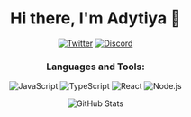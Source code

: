 <h1 align="center">Hi there, I'm Adytiya 👋</h1>

<p align="center">
  <a href="https://twitter.com/yourtwitter"><img src="https://img.shields.io/twitter/follow/yourtwitter?style=social" alt="Twitter"></a>
  <a href="https://discord.gg/yourdiscord"><img src="https://img.shields.io/discord/yourdiscordid" alt="Discord"></a>
</p>

<h3 align="center">Languages and Tools:</h3>

<p align="center">
  
  <img src="https://img.shields.io/badge/JavaScript-323330?style=for-the-badge&logo=javascript&logoColor=F7DF1E" alt="JavaScript"/>
  <img src="https://img.shields.io/badge/TypeScript-007ACC?style=for-the-badge&logo=typescript&logoColor=white" alt="TypeScript"/>
  <img src="https://img.shields.io/badge/React-20232A?style=for-the-badge&logo=react&logoColor=61DAFB" alt="React"/>
  <img src="https://img.shields.io/badge/Node.js-43853D?style=for-the-badge&logo=node.js&logoColor=white" alt="Node.js"/>
</p>

<p align="center">
  <img src="https://github-readme-stats.vercel.app/api?username=AzmiiD&show_icons=true&theme=radical" alt="GitHub Stats" />
</p>
